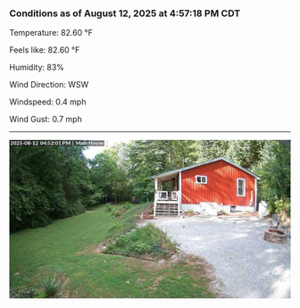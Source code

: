 ### Conditions as of August 12, 2025 at 4:57:18 PM CDT 

Temperature: 82.60 &deg;F

Feels like: 82.60 &deg;F

Humidity: 83%

Wind Direction: WSW

Windspeed: 0.4 mph

Wind Gust: 0.7 mph

---

<img src="./images/latest.jpeg"/>

